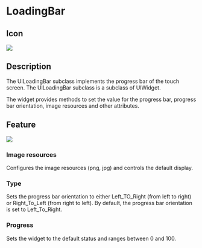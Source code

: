 # LoadingBar

## Icon

![](img/3-3-8-img-01.png)

## Description

The UILoadingBar subclass implements the progress bar of the touch screen. The UILoadingBar subclass is a subclass of UIWidget.

The widget provides methods to set the value for the progress bar, progress bar orientation, image resources and other attributes.


## Feature

![](img/3-3-8-img-02.png)

### Image resources 

Configures the image resources (png, jpg) and controls the default display.

### Type

Sets the progress bar orientation to either Left_TO_Right (from left to right) or Right_To_Left (from right to left). By default, the progress bar orientation is set to Left_To_Right.

### Progress


Sets the widget to the default status and ranges between 0 and 100.
